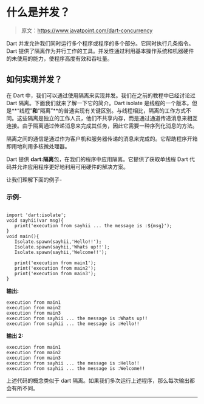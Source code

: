 # 什么是并发？

> 原文：<https://www.javatpoint.com/dart-concurrency>

Dart 并发允许我们同时运行多个程序或程序的多个部分。它同时执行几条指令。Dart 提供了隔离作为并行工作的工具。并发性通过利用基本操作系统和机器硬件的未使用的能力，使程序高度有效和吞吐量。

## 如何实现并发？

在 Dart 中，我们可以通过使用隔离来实现并发。我们在之前的教程中已经讨论过 Dart 隔离。下面我们就来了解一下它的简介。Dart isolate 是线程的一个版本。但是**“线程”**和**“隔离”**的普通实现有关键区别。与线程相比，隔离的工作方式不同。这些隔离是独立的工作人员，他们不共享内存，而是通过通道传递消息来相互连接。由于隔离通过传递消息来完成其任务，因此它需要一种序列化消息的方法。

隔离之间的通信是通过作为客户机和服务器传递的消息来完成的。它帮助程序开箱即用地利用多核微处理器。

Dart 提供 **dart:隔离**包，在我们的程序中应用隔离。它提供了获取单线程 Dart 代码并允许应用程序更好地利用可用硬件的解决方案。

让我们理解下面的例子-

### 示例-

```

import 'dart:isolate';  
void sayhii(var msg){ 
   print('execution from sayhii ... the message is :${msg}'); 
}  
void main(){ 
   Isolate.spawn(sayhii,'Hello!!'); 
   Isolate.spawn(sayhii,'Whats up!!'); 
   Isolate.spawn(sayhii,'Welcome!!'); 

   print('execution from main1'); 
   print('execution from main2'); 
   print('execution from main3'); 
}

```

**输出:**

```
execution from main1
execution from main2
execution from main3
execution from sayhii ... the message is :Whats up!!
execution from sayhii ... the message is :Hello!!

```

**输出 2:**

```
execution from main1
execution from main2
execution from main3
execution from sayhii ... the message is :Hello!!
execution from sayhii ... the message is :Welcome!!

```

上述代码的概念类似于 dart 隔离。如果我们多次运行上述程序，那么每次输出都会有所不同。

* * *